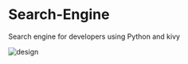 # Search-Engine
Search engine for developers using Python and kivy

![design](https://user-images.githubusercontent.com/33982132/118409066-49910800-b6a6-11eb-922a-f10da41ed1e4.jpeg)
